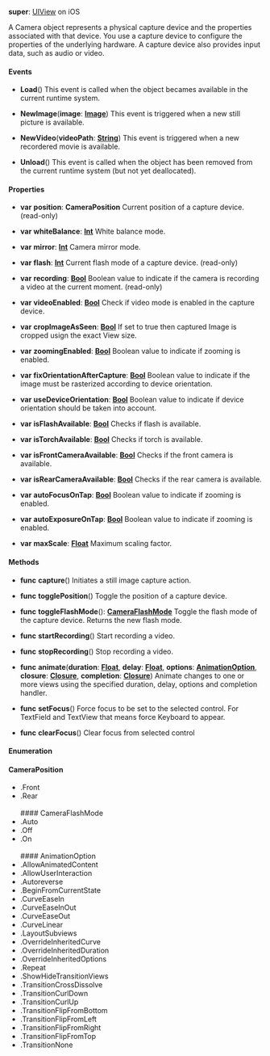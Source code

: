 **super**: [UIView](UIView.md) on iOS

A Camera object represents a physical capture device and the properties associated with that device. You use a capture device to configure the properties of the underlying hardware. A capture device also provides input data, such as audio or video.

#### Events

* **Load**()
This event is called when the object becames available in the current runtime system.

* **NewImage**(**image**: <strong>[Image](image.md)</strong>)
This event is triggered when a new still picture is available.

* **NewVideo**(**videoPath**: <strong>[String](../gravity/types.md)</strong>)
This event is triggered when a new recordered movie is available.

* **Unload**()
This event is called when the object has been removed from the current runtime system (but not yet deallocated).



#### Properties

* **var** **position**: **CameraPosition**
Current position of a capture device. \(read-only\)

* **var** **whiteBalance**: **[Int](../gravity/types.md)**
White balance mode.

* **var** **mirror**: **[Int](../gravity/types.md)**
Camera mirror mode.

* **var** **flash**: **[Int](../gravity/types.md)**
Current flash mode of a capture device. \(read-only\)

* **var** **recording**: **[Bool](../gravity/types.md)**
Boolean value to indicate if the camera is recording a video at the current moment. \(read-only\)

* **var** **videoEnabled**: **[Bool](../gravity/types.md)**
Check if video mode is enabled in the capture device.

* **var** **cropImageAsSeen**: **[Bool](../gravity/types.md)**
If set to true then captured Image is cropped usign the exact View size.

* **var** **zoomingEnabled**: **[Bool](../gravity/types.md)**
Boolean value to indicate if zooming is enabled.

* **var** **fixOrientationAfterCapture**: **[Bool](../gravity/types.md)**
Boolean value to indicate if the image must be rasterized according to device orientation.

* **var** **useDeviceOrientation**: **[Bool](../gravity/types.md)**
Boolean value to indicate if device orientation should be taken into account.

* **var** **isFlashAvailable**: **[Bool](../gravity/types.md)**
Checks if flash is available.

* **var** **isTorchAvailable**: **[Bool](../gravity/types.md)**
Checks if torch is available.

* **var** **isFrontCameraAvailable**: **[Bool](../gravity/types.md)**
Checks if the front camera is available.

* **var** **isRearCameraAvailable**: **[Bool](../gravity/types.md)**
Checks if the rear camera is available.

* **var** **autoFocusOnTap**: **[Bool](../gravity/types.md)**
Boolean value to indicate if zooming is enabled.

* **var** **autoExposureOnTap**: **[Bool](../gravity/types.md)**
Boolean value to indicate if zooming is enabled.

* **var** **maxScale**: **[Float](../gravity/types.md)**
Maximum scaling factor.



#### Methods

* **func** **capture**()
Initiates a still image capture action.

* **func** **togglePosition**()
Toggle the position of a capture device.

* **func** **toggleFlashMode**(): <strong><a href="#_enum_CameraFlashMode">CameraFlashMode</a></strong> 
Toggle the flash mode of the capture device. Returns the new flash mode.

* **func** **startRecording**()
Start recording a video.

* **func** **stopRecording**()
Stop recording a video.

* **func** **animate**(**duration**: <strong>[Float](../gravity/types.md)</strong>, **delay**: <strong>[Float](../gravity/types.md)</strong>, **options**: <strong><a href="#_enum_AnimationOption">AnimationOption</a></strong>, **closure**: <strong>[Closure](../gravity/closures.md)</strong>, **completion**: <strong>[Closure](../gravity/closures.md)</strong>)
Animate changes to one or more views using the specified duration, delay, options and completion handler.

* **func** **setFocus**()
Force focus to be set to the selected control. For TextField and TextView that means force Keyboard to appear.

* **func** **clearFocus**()
Clear focus from selected control





#### Enumeration

#### CameraPosition
 * .Front
 * .Rear
<br><br>#### CameraFlashMode
 * .Auto
 * .Off
 * .On
<br><br>#### AnimationOption
 * .AllowAnimatedContent
 * .AllowUserInteraction
 * .Autoreverse
 * .BeginFromCurrentState
 * .CurveEaseIn
 * .CurveEaseInOut
 * .CurveEaseOut
 * .CurveLinear
 * .LayoutSubviews
 * .OverrideInheritedCurve
 * .OverrideInheritedDuration
 * .OverrideInheritedOptions
 * .Repeat
 * .ShowHideTransitionViews
 * .TransitionCrossDissolve
 * .TransitionCurlDown
 * .TransitionCurlUp
 * .TransitionFlipFromBottom
 * .TransitionFlipFromLeft
 * .TransitionFlipFromRight
 * .TransitionFlipFromTop
 * .TransitionNone
<br><br>

